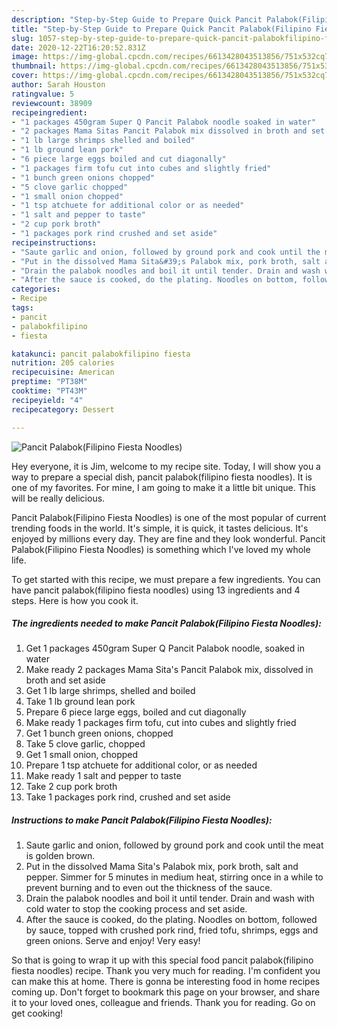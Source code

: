```yaml
---
description: "Step-by-Step Guide to Prepare Quick Pancit Palabok(Filipino Fiesta Noodles)"
title: "Step-by-Step Guide to Prepare Quick Pancit Palabok(Filipino Fiesta Noodles)"
slug: 1057-step-by-step-guide-to-prepare-quick-pancit-palabokfilipino-fiesta-noodles
date: 2020-12-22T16:20:52.831Z
image: https://img-global.cpcdn.com/recipes/6613428043513856/751x532cq70/pancit-palabokfilipino-fiesta-noodles-recipe-main-photo.jpg
thumbnail: https://img-global.cpcdn.com/recipes/6613428043513856/751x532cq70/pancit-palabokfilipino-fiesta-noodles-recipe-main-photo.jpg
cover: https://img-global.cpcdn.com/recipes/6613428043513856/751x532cq70/pancit-palabokfilipino-fiesta-noodles-recipe-main-photo.jpg
author: Sarah Houston
ratingvalue: 5
reviewcount: 38909
recipeingredient:
- "1 packages 450gram Super Q Pancit Palabok noodle soaked in water"
- "2 packages Mama Sitas Pancit Palabok mix dissolved in broth and set aside"
- "1 lb large shrimps shelled and boiled"
- "1 lb ground lean pork"
- "6 piece large eggs boiled and cut diagonally"
- "1 packages firm tofu cut into cubes and slightly fried"
- "1 bunch green onions chopped"
- "5 clove garlic chopped"
- "1 small onion chopped"
- "1 tsp atchuete for additional color or as needed"
- "1 salt and pepper to taste"
- "2 cup pork broth"
- "1 packages pork rind crushed and set aside"
recipeinstructions:
- "Saute garlic and onion, followed by ground pork and cook until the meat is golden brown."
- "Put in the dissolved Mama Sita&#39;s Palabok mix, pork broth, salt and pepper. Simmer for 5 minutes in medium heat, stirring once in a while to prevent burning and to even out the thickness of the sauce."
- "Drain the palabok noodles and boil it until tender. Drain and wash with cold water to stop the cooking process and set aside."
- "After the sauce is cooked, do the plating. Noodles on bottom, followed by sauce, topped with crushed pork rind, fried tofu, shrimps, eggs and green onions. Serve and enjoy! Very easy!"
categories:
- Recipe
tags:
- pancit
- palabokfilipino
- fiesta

katakunci: pancit palabokfilipino fiesta 
nutrition: 205 calories
recipecuisine: American
preptime: "PT38M"
cooktime: "PT43M"
recipeyield: "4"
recipecategory: Dessert

---
```



![Pancit Palabok(Filipino Fiesta Noodles)](https://img-global.cpcdn.com/recipes/6613428043513856/751x532cq70/pancit-palabokfilipino-fiesta-noodles-recipe-main-photo.jpg)

Hey everyone, it is Jim, welcome to my recipe site. Today, I will show you a way to prepare a special dish, pancit palabok(filipino fiesta noodles). It is one of my favorites. For mine, I am going to make it a little bit unique. This will be really delicious.



Pancit Palabok(Filipino Fiesta Noodles) is one of the most popular of current trending foods in the world. It's simple, it is quick, it tastes delicious. It's enjoyed by millions every day. They are fine and they look wonderful. Pancit Palabok(Filipino Fiesta Noodles) is something which I've loved my whole life.


To get started with this recipe, we must prepare a few ingredients. You can have pancit palabok(filipino fiesta noodles) using 13 ingredients and 4 steps. Here is how you cook it.

<!--inarticleads1-->

##### The ingredients needed to make Pancit Palabok(Filipino Fiesta Noodles):

1. Get 1 packages 450gram Super Q Pancit Palabok noodle, soaked in water
1. Make ready 2 packages Mama Sita&#39;s Pancit Palabok mix, dissolved in broth and set aside
1. Get 1 lb large shrimps, shelled and boiled
1. Take 1 lb ground lean pork
1. Prepare 6 piece large eggs, boiled and cut diagonally
1. Make ready 1 packages firm tofu, cut into cubes and slightly fried
1. Get 1 bunch green onions, chopped
1. Take 5 clove garlic, chopped
1. Get 1 small onion, chopped
1. Prepare 1 tsp atchuete for additional color, or as needed
1. Make ready 1 salt and pepper to taste
1. Take 2 cup pork broth
1. Take 1 packages pork rind, crushed and set aside




<!--inarticleads2-->

##### Instructions to make Pancit Palabok(Filipino Fiesta Noodles):

1. Saute garlic and onion, followed by ground pork and cook until the meat is golden brown.
1. Put in the dissolved Mama Sita&#39;s Palabok mix, pork broth, salt and pepper. Simmer for 5 minutes in medium heat, stirring once in a while to prevent burning and to even out the thickness of the sauce.
1. Drain the palabok noodles and boil it until tender. Drain and wash with cold water to stop the cooking process and set aside.
1. After the sauce is cooked, do the plating. Noodles on bottom, followed by sauce, topped with crushed pork rind, fried tofu, shrimps, eggs and green onions. Serve and enjoy! Very easy!




So that is going to wrap it up with this special food pancit palabok(filipino fiesta noodles) recipe. Thank you very much for reading. I'm confident you can make this at home. There is gonna be interesting food in home recipes coming up. Don't forget to bookmark this page on your browser, and share it to your loved ones, colleague and friends. Thank you for reading. Go on get cooking!
